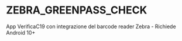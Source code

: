 # ZEBRA_GREENPASS_CHECK
App VerificaC19 con integrazione del barcode reader Zebra - Richiede Android 10+
